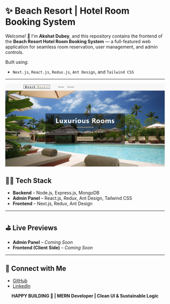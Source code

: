 # ✨ Beach Resort | Hotel Room Booking System

Welcome! 👋 I'm **Akshat Dubey**, and this repository contains the frontend of the **Beach Resort Hotel Room Booking System** — a full-featured web application for seamless room reservation, user management, and admin controls.

Built using:
- `Next.js`, `React.js`, `Redux.js`, `Ant Design`, and `Tailwind CSS`

---

![Frontend Screenshot](https://raw.githubusercontent.com/Rabbit-Bull/hotel-room-booking-system/main/frontend-screenshot.png)

## 🧑‍💻 Tech Stack

- **Backend** – Node.js, Express.js, MongoDB
- **Admin Panel** – React.js, Redux, Ant Design, Tailwind CSS
- **Frontend** – Next.js, Redux, Ant Design

---

## ⛳️ Live Previews

- **Admin Panel** – _Coming Soon_
- **Frontend (Client Side)** – _Coming Soon_

---

## 🔗 Connect with Me

- [GitHub](https://github.com/Rabbit-Bull)
- [LinkedIn](https://www.linkedin.com/in/akshat-dubey-321184342/)

<p align="center">
  <strong>HAPPY BUILDING 🚀 | MERN Developer | Clean UI & Sustainable Logic</strong>
</p>
